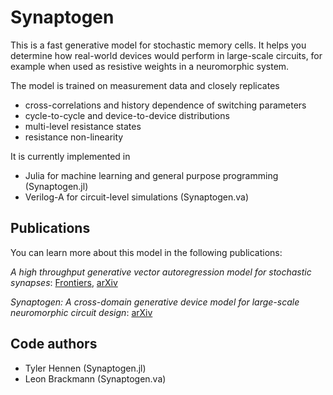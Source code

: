 # Synaptogen

This is a fast generative model for stochastic memory cells.  It helps you determine how real-world devices would perform in large-scale circuits, for example when used as resistive weights in a neuromorphic system.

The model is trained on measurement data and closely replicates
- cross-correlations and history dependence of switching parameters
- cycle-to-cycle and device-to-device distributions
- multi-level resistance states
- resistance non-linearity


It is currently implemented in
- Julia for machine learning and general purpose programming (Synaptogen.jl)
- Verilog-A for circuit-level simulations (Synaptogen.va)

## Publications

You can learn more about this model in the following publications:

*A high throughput generative vector autoregression model for stochastic synapses*: [Frontiers](https://www.frontiersin.org/journals/neuroscience/articles/10.3389/fnins.2022.941753/full), [arXiv](https://arxiv.org/abs/2205.05053)

*Synaptogen: A cross-domain generative device model for large-scale neuromorphic circuit design*: [arXiv](https://arxiv.arg/abs/)

## Code authors

- Tyler Hennen (Synaptogen.jl)
- Leon Brackmann (Synaptogen.va)